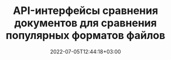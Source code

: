 ---
############################# Static ############################
layout: "product"
date: 2022-07-05T12:44:18+03:00
draft: false

############################# Head ############################
head_title: "Библиотека сравнения документов .NET и Java | Сравните документы по тексту и стилю"
head_description: "Библиотека сравнения документов, встроенная в C# ASP.NET и Java. Сравните стиль и содержимое на наличие различий, чтобы выявить изменения среди сравниваемых файлов поддерживаемых форматов."

############################# Header ############################
title: "API-интерфейсы сравнения документов для сравнения популярных форматов файлов"
description: "Разрабатывайте собственные приложения .NET и Java с настраиваемыми функциями сравнения. Сравнивайте файлы, их содержимое и стиль текста в документах схожих форматов."

############################# APIs ###############################
apis:
  enable: true

  api:
    # api loop
    - title: "API-интерфейсы GroupDocs.Comparison High Code включают в себя"
      link: "/comparison/"
      label: "Просмотреть все API High Code"
      api_product:
        # api_product loop
        - link: "/comparison/net/"
          img_alt: "GroupDocs.Comparison for .NET"
          image: "https://www.groupdocs.cloud/templates/groupdocs/images/product-logos/groupdocs-comparison-net.png"
          product: "GroupDocs.Comparison for"
          platform: ".NET"
          content: "Собственный .NET API для Windows Forms, ASP.NET, WPF, WCF и других приложений на основе .NET Framework."

        # api_product loop
        - link: "/comparison/java/"
          img_alt: "GroupDocs.Comparison for Java"
          image: "https://www.groupdocs.cloud/templates/groupdocs/images/product-logos/groupdocs-comparison-java.png"
          product: "GroupDocs.Comparison for"
          platform: "Java"
          content: "Собственный Java API для настольных компьютеров, веб-приложений и других приложений на базе Java SE или EE."

    # api loop
    - title: "GroupDocs.Comparison API с низким кодом включает в себя"
      link: "https://products.groupdocs.cloud/comparison"
      label: "Просмотреть все API Low Code"
      api_product:
        # api_product loop
        - link: "https://products.groupdocs.cloud/comparison/curl"
          img_alt: "GroupDocs.Comparison Cloud for cURL"
          image: "https://www.groupdocs.cloud/templates/groupdocscloud/images/sdk/272x272/groupdocs_comparison-for-curl.png"
          product: "GroupDocs.Comparison"
          platform: "Cloud for cURL"
          content: "Работайте с API сравнения документов cURL RESTful для сравнения файлов Word, Excel, PowerPoint и других популярных форматов."

        # api_product loop
        - link: "https://products.groupdocs.cloud/comparison/net"
          img_alt: "GroupDocs.Comparison Cloud SDK for .NET"
          image: "https://www.groupdocs.cloud/templates/groupdocscloud/images/sdk/272x272/groupdocs_comparison-for-net.png"
          product: "GroupDocs.Comparison"
          platform: "Cloud SDK for .NET"
          content: "Добавьте мощные возможности сравнения документов в приложения .NET с помощью Cloud SDK для .NET. Сравните DOCX, XLSX, PPTX и другие."

        # api_product loop
        - link: "https://products.groupdocs.cloud/comparison/java"
          img_alt: "GroupDocs.Comparison Cloud SDK for Java"
          image: "https://www.groupdocs.cloud/templates/groupdocscloud/images/sdk/272x272/groupdocs_comparison-for-java.png"
          product: "GroupDocs.Comparison"
          platform: "Cloud SDK for Java"
          content: "Добавьте функции высокоточного сравнения документов в свои Java-приложения с помощью специально разработанного SDK для сравнения документов для Java."

    # api loop
    - title: "GroupDocs.Comparison Приложения без кода включают"
      link: "https://products.groupdocs.app/comparison"
      label: "Просмотреть все приложения без кода"
      api_product:
        # api_product loop
        - link: "https://products.groupdocs.app/comparison/total"
          img_alt: "GroupDocs.Comparison Total"
          image: "https://www.aspose.cloud/templates/asposeapp/images/products/logo/aspose_comparison-app.png"
          product: "GroupDocs.Comparison"
          platform: "Total"
          content: "Бесплатное приложение для сравнения документов Office в Интернете."

        # api_product loop
        - link: "https://products.groupdocs.app/comparison/docx"
          img_alt: "GroupDocs.Comparison DOCX"
          image: "https://www.aspose.cloud/templates/groupdocsapp/images/products/logo/groupdocs_words-app.png"
          product: "GroupDocs.Comparison"
          platform: "DOCX"
          content: "Сравните DOCX онлайн бесплатно."

        # api_product loop
        - link: "https://products.groupdocs.app/comparison/pdf"
          img_alt: "GroupDocs.Comparison PDF"
          image: "https://www.aspose.cloud/templates/groupdocsapp/images/products/logo/groupdocs_pdf-app.png"
          product: "GroupDocs.Comparison"
          platform: "PDF"
          content: "Сравните PDF-файлы онлайн с помощью онлайн-приложения для сравнения PDF-файлов."

############################# Back to top ###############################
back_to_top:
  enable: true
---